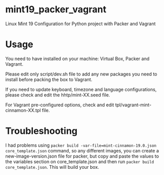 # mint19_packer_vagrant
Linux Mint 19 Configuration for Python project with Packer and Vagrant

# Usage

You need to have installed on your machine: Virtual Box, Packer and Vagrant.

Please edit only script/dev.sh file to add any new packages you need to install before packing the box to Vagrant.

If you need to update keyboard, timezone and language configurations, please check and edit the hhtp/mint-XX.seed file.

For Vagrant pre-configured options, check and edit tpl/vagrant-mint-cinnamon-XX.tpl file.

# Troubleshooting

I had problems using `packer build -var-file=mint-cinnamon-19.0.json core_template.json` command, so any different images, you can create a new-image-version.json file for packer, but copy and paste the values to the variables section on core_template.json and then run `packer build core_template.json`. This will build your box.
